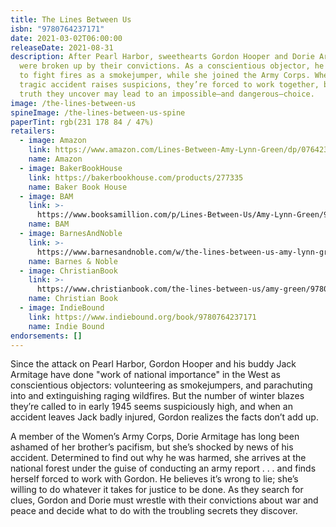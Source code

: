 ```yaml
---
title: The Lines Between Us
isbn: "9780764237171"
date: 2021-03-02T06:00:00
releaseDate: 2021-08-31
description: After Pearl Harbor, sweethearts Gordon Hooper and Dorie Armitage
  were broken up by their convictions. As a conscientious objector, he went west
  to fight fires as a smokejumper, while she joined the Army Corps. When a
  tragic accident raises suspicions, they’re forced to work together, but the
  truth they uncover may lead to an impossible—and dangerous—choice.
image: /the-lines-between-us
spineImage: /the-lines-between-us-spine
paperTint: rgb(231 178 84 / 47%)
retailers:
  - image: Amazon
    link: https://www.amazon.com/Lines-Between-Amy-Lynn-Green/dp/0764237179/
    name: Amazon
  - image: BakerBookHouse
    link: https://bakerbookhouse.com/products/277335
    name: Baker Book House
  - image: BAM
    link: >-
      https://www.booksamillion.com/p/Lines-Between-Us/Amy-Lynn-Green/9780764237171?id=8146067149628
    name: BAM
  - image: BarnesAndNoble
    link: >-
      https://www.barnesandnoble.com/w/the-lines-between-us-amy-lynn-green/1138791237
    name: Barnes & Noble
  - image: ChristianBook
    link: >-
      https://www.christianbook.com/the-lines-between-us/amy-green/9780764237171/pd/237177
    name: Christian Book
  - image: IndieBound
    link: https://www.indiebound.org/book/9780764237171
    name: Indie Bound
endorsements: []
---
```


Since the attack on Pearl Harbor, Gordon Hooper and his buddy Jack Armitage have done "work of national importance" in the West as conscientious objectors: volunteering as smokejumpers, and parachuting into and extinguishing raging wildfires. But the number of winter blazes they’re called to in early 1945 seems suspiciously high, and when an accident leaves Jack badly injured, Gordon realizes the facts don’t add up.

A member of the Women’s Army Corps, Dorie Armitage has long been ashamed of her brother’s pacifism, but she’s shocked by news of his accident. Determined to find out why he was harmed, she arrives at the national forest under the guise of conducting an army report . . . and finds herself forced to work with Gordon. He believes it’s wrong to lie; she’s willing to do whatever it takes for justice to be done. As they search for clues, Gordon and Dorie must wrestle with their convictions about war and peace and decide what to do with the troubling secrets they discover.
